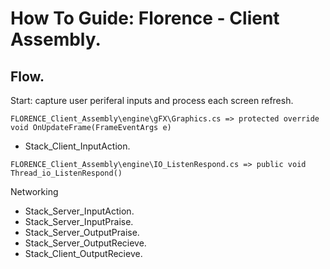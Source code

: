 # How To Guide: Florence - Client Assembly.

## Flow.
Start: capture user periferal inputs and process each screen refresh.
```
FLORENCE_Client_Assembly\engine\gFX\Graphics.cs => protected override void OnUpdateFrame(FrameEventArgs e)
```
- Stack_Client_InputAction.
```
FLORENCE_Client_Assembly\engine\IO_ListenRespond.cs => public void Thread_io_ListenRespond()
```
Networking

- Stack_Server_InputAction.
- Stack_Server_InputPraise.
- Stack_Server_OutputPraise.
- Stack_Server_OutputRecieve.
- Stack_Client_OutputRecieve.
